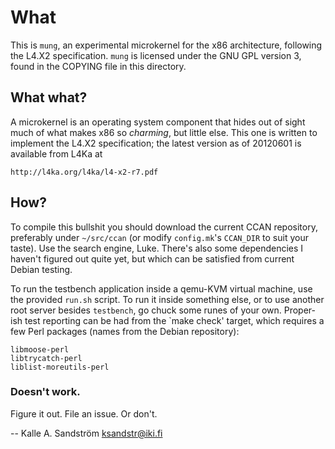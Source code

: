 
What
====

This is `mung`, an experimental microkernel for the x86 architecture,
following the L4.X2 specification. `mung` is licensed under the GNU GPL
version 3, found in the COPYING file in this directory.


What what?
----------

A microkernel is an operating system component that hides out of sight much of
what makes x86 so _charming_, but little else. This one is written to
implement the L4.X2 specification; the latest version as of 20120601 is
available from L4Ka at

    http://l4ka.org/l4ka/l4-x2-r7.pdf


How?
----

To compile this bullshit you should download the current CCAN repository,
preferably under `~/src/ccan` (or modify `config.mk`'s `CCAN_DIR` to suit your
taste). Use the search engine, Luke. There's also some dependencies I haven't
figured out quite yet, but which can be satisfied from current Debian testing.

To run the testbench application inside a qemu-KVM virtual machine, use the
provided `run.sh` script. To run it inside something else, or to use another
root server besides `testbench`, go chuck some runes of your own. Proper-ish
test reporting can be had from the `make check' target, which requires a few
Perl packages (names from the Debian repository):

    libmoose-perl
    libtrycatch-perl
    liblist-moreutils-perl


### Doesn't work. ###

Figure it out. File an issue. Or don't.


  -- Kalle A. Sandström <ksandstr@iki.fi>
